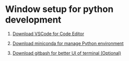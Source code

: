 # Window setup for python development 


1. [Download VSCode for Code Editor](https://code.visualstudio.com/download)

2. [Download miniconda for manage Python environment](https://www.youtube.com/watch?v=XCvgyvBFjyM)

3. [Download gitbash for better UI of terminal (Optional)](https://www.git-scm.com/downloads)

